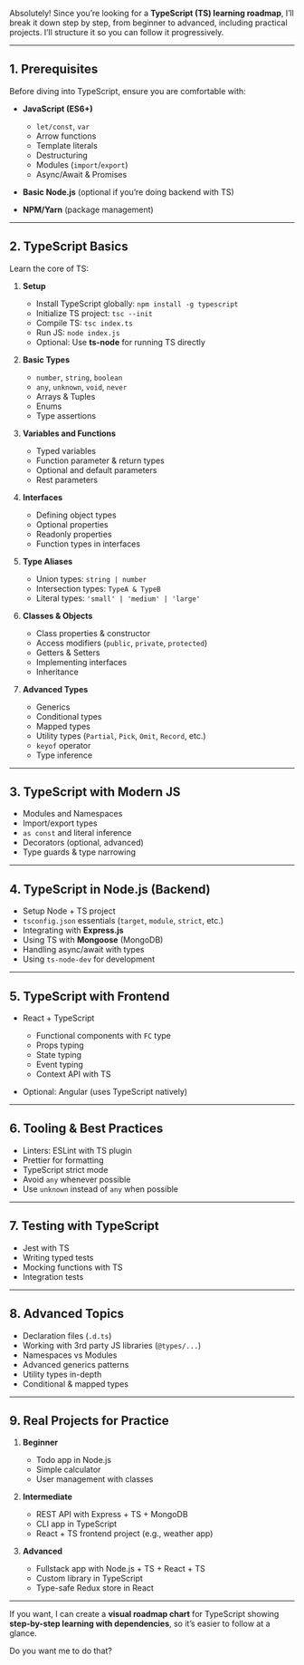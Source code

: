 Absolutely! Since you’re looking for a **TypeScript (TS) learning roadmap**, I’ll break it down step by step, from beginner to advanced, including practical projects. I’ll structure it so you can follow it progressively.

---

## **1. Prerequisites**

Before diving into TypeScript, ensure you are comfortable with:

* **JavaScript (ES6+)**

  * `let/const`, `var`
  * Arrow functions
  * Template literals
  * Destructuring
  * Modules (`import`/`export`)
  * Async/Await & Promises
* **Basic Node.js** (optional if you’re doing backend with TS)
* **NPM/Yarn** (package management)

---

## **2. TypeScript Basics**

Learn the core of TS:

1. **Setup**

   * Install TypeScript globally: `npm install -g typescript`
   * Initialize TS project: `tsc --init`
   * Compile TS: `tsc index.ts`
   * Run JS: `node index.js`
   * Optional: Use **ts-node** for running TS directly

2. **Basic Types**

   * `number`, `string`, `boolean`
   * `any`, `unknown`, `void`, `never`
   * Arrays & Tuples
   * Enums
   * Type assertions

3. **Variables and Functions**

   * Typed variables
   * Function parameter & return types
   * Optional and default parameters
   * Rest parameters

4. **Interfaces**

   * Defining object types
   * Optional properties
   * Readonly properties
   * Function types in interfaces

5. **Type Aliases**

   * Union types: `string | number`
   * Intersection types: `TypeA & TypeB`
   * Literal types: `'small' | 'medium' | 'large'`

6. **Classes & Objects**

   * Class properties & constructor
   * Access modifiers (`public`, `private`, `protected`)
   * Getters & Setters
   * Implementing interfaces
   * Inheritance

7. **Advanced Types**

   * Generics
   * Conditional types
   * Mapped types
   * Utility types (`Partial`, `Pick`, `Omit`, `Record`, etc.)
   * `keyof` operator
   * Type inference

---

## **3. TypeScript with Modern JS**

* Modules and Namespaces
* Import/export types
* `as const` and literal inference
* Decorators (optional, advanced)
* Type guards & type narrowing

---

## **4. TypeScript in Node.js (Backend)**

* Setup Node + TS project
* `tsconfig.json` essentials (`target`, `module`, `strict`, etc.)
* Integrating with **Express.js**
* Using TS with **Mongoose** (MongoDB)
* Handling async/await with types
* Using `ts-node-dev` for development

---

## **5. TypeScript with Frontend**

* React + TypeScript

  * Functional components with `FC` type
  * Props typing
  * State typing
  * Event typing
  * Context API with TS
* Optional: Angular (uses TypeScript natively)

---

## **6. Tooling & Best Practices**

* Linters: ESLint with TS plugin
* Prettier for formatting
* TypeScript strict mode
* Avoid `any` whenever possible
* Use `unknown` instead of `any` when possible

---

## **7. Testing with TypeScript**

* Jest with TS
* Writing typed tests
* Mocking functions with TS
* Integration tests

---

## **8. Advanced Topics**

* Declaration files (`.d.ts`)
* Working with 3rd party JS libraries (`@types/...`)
* Namespaces vs Modules
* Advanced generics patterns
* Utility types in-depth
* Conditional & mapped types

---

## **9. Real Projects for Practice**

1. **Beginner**

   * Todo app in Node.js
   * Simple calculator
   * User management with classes

2. **Intermediate**

   * REST API with Express + TS + MongoDB
   * CLI app in TypeScript
   * React + TS frontend project (e.g., weather app)

3. **Advanced**

   * Fullstack app with Node.js + TS + React + TS
   * Custom library in TypeScript
   * Type-safe Redux store in React

---

If you want, I can create a **visual roadmap chart** for TypeScript showing **step-by-step learning with dependencies**, so it’s easier to follow at a glance.

Do you want me to do that?
